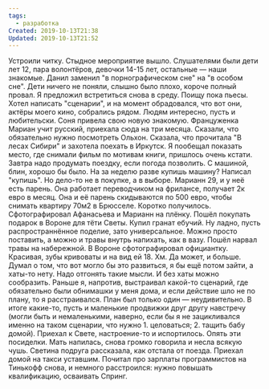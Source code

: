 ```yaml
---
tags:
  - разработка
Created: 2019-10-13T21:38
Updated: 2019-10-13T21:52
---
```

Устроили читку. Стыдное мероприятие вышло. Слушателями были дети лет 12, пара волонтёров, девочки 14-15 лет, остальные — наши знакомые. Данил заменил "в порнографическом сне" на "в особом сне". Дети ничего не поняли, слышно было плохо, короче полный провал. Я предложил встретиться снова в среду. Поищу пока пьесы.
Хотел написать "сценарии", и на момент обрадовался, что вот они, актёры моего кино, собрались рядом. Людям интересно, пусть и любительски.
Соня привела свою новую знакомую. Француженка Мариан учит русский, приехала сюда на три месяца. Сказали, что обязательно нужно посмотреть Ольхон. Сказала, что прочитала "В лесах Сибири" и захотела поехать в Иркутск. Я пообещал показать место, где снимали фильм по мотивам книги, пришлось очень кстати. Завтра надо продумать поездку, если погода позволить. С машиной, блин, хорошо бы было. На за неделю разве купишь машину?
Написал "купишь". Но дело-то не в покупке, а в выборе.
Марианн 29, и у неё есть парень. Она работает переводчиком на фрилансе, получает 2к евро в месяц. Она и её парень скидываются по 500 евро, чтобы снимать квартиру 70м2 в Брюсселе. Коротко получилось.
Сфотографировал Афанасьева и Марианн на плёнку. Пошёл покупать подарок в Вороне для тёти Светы. Купил гранат ебучий. Ну ладно, пусть распространнённое поделие, зато универсальное. Можно просто поставить, а можно и травы внутрь напихать, как в вазу. Пошёл нарвал травы на набережной. В Вороне сфотографировал официантку. Красивая, зубы кривоваты и на вид ей 18. Хм. Да может, и больше. Думал о том, что вот могло бы это развиться, я бы ещё потом зайти, а хаты-то нету.
Надо отгонять такие мысли. И без хаты можно сообразить. Раньше я, напротив, выстраивал какой-то сценарий, где обязательно были обнимашки у меня дома, и если действие шло не по плану, то я расстраивался. План был только один — неудивительно. В итоге какие-то, пусть и маленькие продвижки друг другу навстречу (могли быть и немаленькими, наверно, если бы я не зацикливался именно на таком сценарии, что нужно 1. целоваться; 2. тащить бабу домой).
Приехал к Свете, настроение-то и испортилось. Опять эти посиделки. Мать напилась, снова громко говорила и несла всякую чушь. Светина подруга рассказала, как отстала от поезда.
Приехал домой на такси уставшим. Почитал про зарплаты программистов на Тинькофф снова, и немного расстроился: нужно повышать квалификацию, осваивать Спринг.